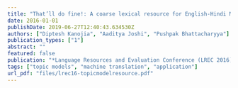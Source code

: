 ```yaml
---
title: "That’ll do fine!: A coarse lexical resource for English-Hindi MT, using polylingual topic models"
date: 2016-01-01
publishDate: 2019-06-27T12:40:43.634530Z
authors: ["Diptesh Kanojia", "Aaditya Joshi", "Pushpak Bhattacharyya"]
publication_types: ["1"]
abstract: ""
featured: false
publication: "*Language Resources and Evaluation Conference (LREC 2016)*"
tags: ["topic models", "machine translation", "application"]
url_pdf: "files/lrec16-topicmodelresource.pdf"
---
```


